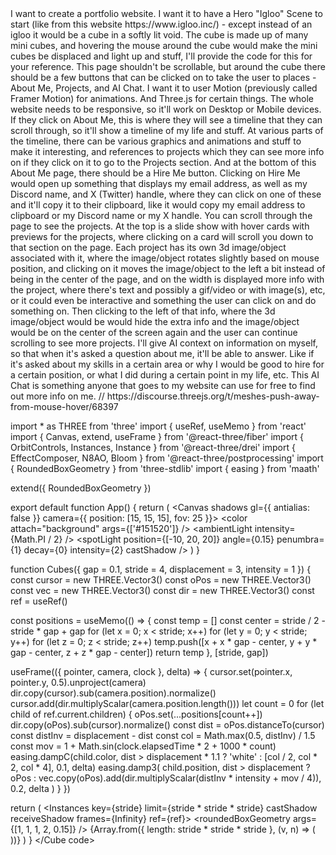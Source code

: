 <Task>
I want to create a portfolio website. 
I want it to have a Hero "Igloo" Scene to start (like from this website https://www.igloo.inc/) - except instead of an igloo it would be a cube in a softly lit void. The cube is made up of many mini cubes, and hovering the mouse around the cube would make the mini cubes be displaced and light up and stuff, I'll provide the code for this for your reference. This page shouldn't be scrollable, but around the cube there should be a few buttons that can be clicked on to take the user to places - About Me, Projects, and AI Chat. 
I want it to user Motion (previously called Framer Motion) for animations. And Three.js for certain things. The whole website needs to be responsive, so it'll work on Desktop or Mobile devices.
</Task>

<About Me>
If they click on About Me, this is where they will see a timeline that they can scroll through, so it'll show a timeline of my life and stuff. At various parts of the timeline, there can be various graphics and animations and stuff to make it interesting, and references to projects which they can see more info on if they click on it to go to the Projects section. And at the bottom of this About Me page, there should be a Hire Me button. Clicking on Hire Me would open up something that displays my email address, as well as my Discord name, and X (Twitter) handle, where they can click on one of these and it'll copy it to their clipboard, like it would copy my email address to clipboard or my Discord name or my X handle. 
</About Me>

<Projects>
You can scroll through the page to see the projects.
At the top is a slide show with hover cards with previews for the projects, where clicking on a card will scroll you down to that section on the page.
Each project has its own 3d image/object associated with it, where the image/object rotates slightly based on mouse position, and clicking on it moves the image/object to the left a bit instead of being in the center of the page, and on the width is displayed more info with the project, where there's text and possibly a gif/video or with image(s), etc, or it could even be interactive and something the user can click on and do something on. Then clicking to the left of that info, where the 3d image/object would be would hide the extra info and the image/object would be on the center of the screen again and the user can continue scrolling to see more projects.
</Projects>

<AI Chat>
I'll give AI context on information on myself, so that when it's asked a question about me, it'll be able to answer. Like if it's asked about my skills in a certain area or why I would be good to hire for a certain position, or what I did during a certain point in my life, etc. This AI Chat is something anyone that goes to my website can use for free to find out more info on me.
</AI Chat>

<Cube code>
// https://discourse.threejs.org/t/meshes-push-away-from-mouse-hover/68397

import * as THREE from 'three'
import { useRef, useMemo } from 'react'
import { Canvas, extend, useFrame } from '@react-three/fiber'
import { OrbitControls, Instances, Instance } from '@react-three/drei'
import { EffectComposer, N8AO, Bloom } from '@react-three/postprocessing'
import { RoundedBoxGeometry } from 'three-stdlib'
import { easing } from 'maath'

extend({ RoundedBoxGeometry })

export default function App() {
  return (
    <Canvas shadows gl={{ antialias: false }} camera={{ position: [15, 15, 15], fov: 25 }}>
      <color attach="background" args={['#151520']} />
      <ambientLight intensity={Math.PI / 2} />
      <spotLight position={[-10, 20, 20]} angle={0.15} penumbra={1} decay={0} intensity={2} castShadow />
      <Cubes gap={0.1} stride={4} displacement={3} intensity={1} />
      <EffectComposer>
        <N8AO aoRadius={1} intensity={1} />
        <Bloom mipmapBlur luminanceThreshold={1} levels={7} intensity={1} />
      </EffectComposer>
      <OrbitControls />
    </Canvas>
  )
}

function Cubes({ gap = 0.1, stride = 4, displacement = 3, intensity = 1 }) {
  const cursor = new THREE.Vector3()
  const oPos = new THREE.Vector3()
  const vec = new THREE.Vector3()
  const dir = new THREE.Vector3()
  const ref = useRef()

  const positions = useMemo(() => {
    const temp = []
    const center = stride / 2 - stride * gap + gap
    for (let x = 0; x < stride; x++)
      for (let y = 0; y < stride; y++)
        for (let z = 0; z < stride; z++) temp.push([x + x * gap - center, y + y * gap - center, z + z * gap - center])
    return temp
  }, [stride, gap])

  useFrame(({ pointer, camera, clock }, delta) => {
    cursor.set(pointer.x, pointer.y, 0.5).unproject(camera)
    dir.copy(cursor).sub(camera.position).normalize()
    cursor.add(dir.multiplyScalar(camera.position.length()))
    let count = 0
    for (let child of ref.current.children) {
      oPos.set(...positions[count++])
      dir.copy(oPos).sub(cursor).normalize()
      const dist = oPos.distanceTo(cursor)
      const distInv = displacement - dist
      const col = Math.max(0.5, distInv) / 1.5
      const mov = 1 + Math.sin(clock.elapsedTime * 2 + 1000 * count)
      easing.dampC(child.color, dist > displacement * 1.1 ? 'white' : [col / 2, col * 2, col * 4], 0.1, delta)
      easing.damp3(
        child.position,
        dist > displacement ? oPos : vec.copy(oPos).add(dir.multiplyScalar(distInv * intensity + mov / 4)),
        0.2,
        delta
      )
    }
  })

  return (
    <Instances key={stride} limit={stride * stride * stride} castShadow receiveShadow frames={Infinity} ref={ref}>
      <roundedBoxGeometry args={[1, 1, 1, 2, 0.15]} />
      <meshLambertMaterial />
      {Array.from({ length: stride * stride * stride }, (v, n) => (
        <Instance key={n} position={positions[n]} />
      ))}
    </Instances>
  )
}
</Cube code>